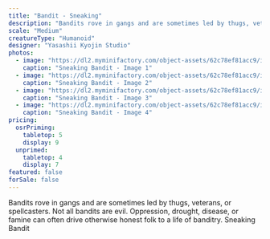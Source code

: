 ```yaml
---
title: "Bandit - Sneaking"
description: "Bandits rove in gangs and are sometimes led by thugs, veterans, or spellcasters. Not all bandits are evil. Oppression, drought, disease, or famine can often drive otherwise honest folk to a life of banditry. Sneaking Bandit"
scale: "Medium"
creatureType: "Humanoid"
designer: "Yasashii Kyojin Studio"
photos:
  - image: "https://dl2.myminifactory.com/object-assets/62c78ef81acc9/images/720X720-bandits-02-ps.jpg"
    caption: "Sneaking Bandit - Image 1"
  - image: "https://dl2.myminifactory.com/object-assets/62c78ef81acc9/images/720X720-bandit-1-1.jpg"
    caption: "Sneaking Bandit - Image 2"
  - image: "https://dl2.myminifactory.com/object-assets/62c78ef81acc9/images/720X720-bandit-1.jpg"
    caption: "Sneaking Bandit - Image 3"
  - image: "https://dl2.myminifactory.com/object-assets/62c78ef81acc9/images/230X230-20230118-p1120253.jpg"
    caption: "Sneaking Bandit - Image 4"
pricing:
  osrPriming:
    tabletop: 5
    display: 9
  unprimed:
    tabletop: 4
    display: 7
featured: false
forSale: false
---
```


Bandits rove in gangs and are sometimes led by thugs, veterans, or spellcasters. Not all bandits are evil. Oppression, drought, disease, or famine can often drive otherwise honest folk to a life of banditry. Sneaking Bandit